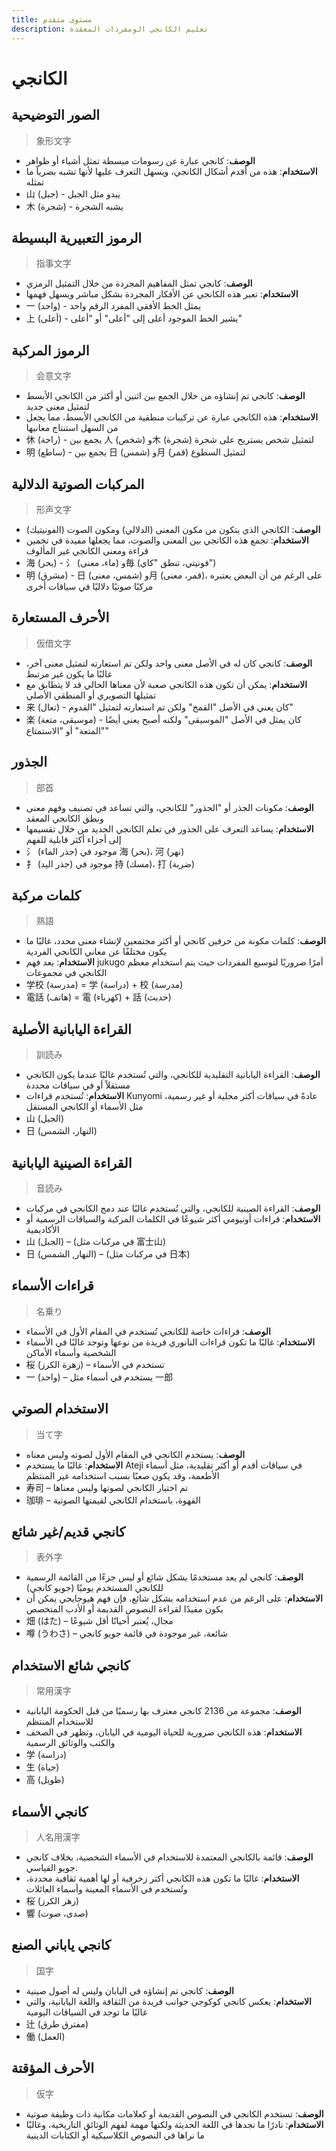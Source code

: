 ```yaml
---
title: مستوى متقدم
description: تعليم الكانجي الومفردات المعقدة
---
```

# الكانجي
## الصور التوضيحية
>象形文字

- **الوصف**: كانجي عبارة عن رسومات مبسطة تمثل أشياء أو ظواهر
- **الاستخدام**: هذه من أقدم أشكال الكانجي، ويسهل التعرف عليها لأنها تشبه بصرياً ما تمثله
- 山 (جبل) - يبدو مثل الجبل
- 木 (شجرة) - يشبه الشجرة
## الرموز التعبيرية البسيطة
>指事文字

- **الوصف**: كانجي تمثل المفاهيم المجردة من خلال التمثيل الرمزي
- **الاستخدام**: تعبر هذه الكانجي عن الأفكار المجردة بشكل مباشر ويسهل فهمها
- 一 (واحد) - يمثل الخط الأفقي المفرد الرقم واحد
- 上 (أعلى) - يشير الخط الموجود أعلى إلى "أعلى" أو "أعلى"
## الرموز المركبة
>会意文字

- **الوصف**: كانجي تم إنشاؤه من خلال الجمع بين اثنين أو أكثر من الكانجي الأبسط لتمثيل معنى جديد
- **الاستخدام**: هذه الكانجي عبارة عن تركيبات منطقية من الكانجي الأبسط، مما يجعل من السهل استنتاج معانيها
- 休 (راحة) - يجمع بين 人 (شخص) و木 (شجرة) لتمثيل شخص يستريح على شجرة
- 明 (ساطع) - يجمع بين 日 (شمس) و月 (قمر) لتمثيل السطوع
## المركبات الصوتية الدلالية
>形声文字

- **الوصف**: الكانجي الذي يتكون من مكون المعنى (الدلالي) ومكون الصوت (الفونيتيك)
- **الاستخدام**: تجمع هذه الكانجي بين المعنى والصوت، مما يجعلها مفيدة في تخمين قراءة ومعنى الكانجي غير المألوف
- 海 (بحر) - 氵 (ماء، معنى) و毎 (فونيتي، تنطق "كاي")
- 明 (مشرق) - 日 (شمس، معنى) و月 (قمر، معنى)، على الرغم من أن البعض يعتبره مركبًا صوتيًا دلاليًا في سياقات أخرى
## الأحرف المستعارة
>仮借文字

- **الوصف**: كانجي كان له في الأصل معنى واحد ولكن تم استعارته لتمثيل معنى آخر، غالبًا ما يكون غير مرتبط
- **الاستخدام**: يمكن أن تكون هذه الكانجي صعبة لأن معناها الحالي قد لا يتطابق مع تمثيلها التصويري أو المنطقي الأصلي
- 来 (تعال) - كان يعني في الأصل "القمح" ولكن تم استعارته لتمثيل "القدوم"
- 楽 (موسيقى، متعة) - كان يمثل في الأصل "الموسيقى" ولكنه أصبح يعني أيضًا "المتعة" أو "الاستمتاع"
## الجذور
>部首

- **الوصف**: مكونات الجذر أو "الجذور" للكانجي، والتي تساعد في تصنيف وفهم معنى ونطق الكانجي المعقد
- **الاستخدام**: يساعد التعرف على الجذور في تعلم الكانجي الجديد من خلال تقسيمها إلى أجزاء أكثر قابلية للفهم
- 氵 (جذر الماء) موجود في 海 (بحر)، 河 (نهر)
- 扌 (جذر اليد) موجود في 持 (مسك)، 打 (ضربة)
## كلمات مركبة
>熟語

- **الوصف**: كلمات مكونة من حرفين كانجي أو أكثر مجتمعين لإنشاء معنى محدد، غالبًا ما يكون مختلفًا عن معاني الكانجي الفردية
- **الاستخدام**: يعد فهم jukugo أمرًا ضروريًا لتوسيع المفردات حيث يتم استخدام معظم الكانجي في مجموعات
- 学校 (مدرسة) = 学 (دراسة) + 校 (مدرسة)
- 電話 (هاتف) = 電 (كهرباء) + 話 (حديث)
## القراءة اليابانية الأصلية
>訓読み

- **الوصف**: القراءة اليابانية التقليدية للكانجي، والتي تُستخدم غالبًا عندما يكون الكانجي مستقلاً أو في سياقات محددة
- **الاستخدام**: تُستخدم قراءات Kunyomi عادةً في سياقات أكثر محلية أو غير رسمية، مثل الأسماء أو الكانجي المستقل
- 山 (الجبل)
- 日 (النهار، الشمس)
## القراءة الصينية اليابانية
>音読み

- **الوصف**: القراءة الصينية للكانجي، والتي تُستخدم غالبًا عند دمج الكانجي في مركبات
- **الاستخدام**: قراءات أونيومي أكثر شيوعًا في الكلمات المركبة والسياقات الرسمية أو الأكاديمية
- 山 (الجبل) – (في مركبات مثل 富士山)
- 日 (النهار, الشمس) – (في مركبات مثل 日本)
## قراءات الأسماء
>名乗り

- **الوصف**: قراءات خاصة للكانجي تُستخدم في المقام الأول في الأسماء
- **الاستخدام**: غالبًا ما تكون قراءات النانوري فريدة من نوعها وتوجد غالبًا في الأسماء الشخصية وأسماء الأماكن
- 桜 (زهرة الكرز) – تستخدم في الأسماء
- 一 (واحد) – يستخدم في أسماء مثل 一郎
## الاستخدام الصوتي
>当て字

- **الوصف**: يستخدم الكانجي في المقام الأول لصوته وليس معناه
- **الاستخدام**: غالبًا ما يستخدم Ateji في سياقات أقدم أو أكثر تقليدية، مثل أسماء الأطعمة، وقد يكون صعبًا بسبب استخدامه غير المنتظم
- 寿司 – ​​تم اختيار الكانجي لصوتها وليس معناها
- 珈琲 – القهوة، باستخدام الكانجي لقيمتها الصوتية
## كانجي قديم/غير شائع
>表外字

- **الوصف**: كانجي لم يعد مستخدمًا بشكل شائع أو ليس جزءًا من القائمة الرسمية للكانجي المستخدم يوميًا (جويو كانجي)
- **الاستخدام**: على الرغم من عدم استخدامه بشكل شائع، فإن فهم هيوجايجي يمكن أن يكون مفيدًا لقراءة النصوص القديمة أو الأدب المتخصص
- 畑 (はた) – مجال، يُعتبر أحيانًا أقل شيوعًا
- 噂 (うわさ) – شائعة، غير موجودة في قائمة جويو كانجي
## كانجي شائع الاستخدام
>常用漢字

- **الوصف**: مجموعة من 2136 كانجي معترف بها رسميًا من قبل الحكومة اليابانية للاستخدام المنتظم
- **الاستخدام**: هذه الكانجي ضرورية للحياة اليومية في اليابان، وتظهر في الصحف والكتب والوثائق الرسمية
- 学 (دراسة)
- 生 (حياة)
- 高 (طويل)
## كانجي الأسماء
>人名用漢字

- **الوصف**: قائمة بالكانجي المعتمدة للاستخدام في الأسماء الشخصية، بخلاف كانجي جويو القياسي.
- **الاستخدام**: غالبًا ما تكون هذه الكانجي أكثر زخرفية أو لها أهمية ثقافية محددة، وتُستخدم في الأسماء المعينة وأسماء العائلات
- 桜 (زهر الكرز)
- 響 (صدى، صوت)
## كانجي ياباني الصنع
>国字

- **الوصف**: كانجي تم إنشاؤه في اليابان وليس له أصول صينية
- **الاستخدام**: يعكس كانجي كوكوجي جوانب فريدة من الثقافة واللغة اليابانية، والتي غالبًا ما توجد في السياقات اليومية
- 辻 (مفترق طرق)
- 働 (العمل)
## الأحرف المؤقتة
>仮字

- **الوصف**: تستخدم الكانجي في النصوص القديمة أو كعلامات مكانية ذات وظيفة صوتية
- **الاستخدام**: نادرًا ما نجدها في اللغة الحديثة ولكنها مهمة لفهم الوثائق التاريخية، وغالبًا ما نراها في النصوص الكلاسيكية أو الكتابات الدينية